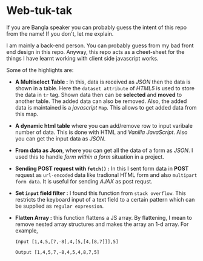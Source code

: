 # Web-tuk-tak
If you are Bangla speaker you can probably guess the intent of this repo from the name! If you don't, let me explain.

I am mainly a back-end person. You can probably guess from my bad front end design in this repo. Anyway, this repo acts as a cheet-sheet for the things I have learnt working with client side javascript works.

Some of the highlights are:
- **A Multiselect Table :** In this, data is received as _JSON_ then the data is shown in a table. Here the `dataset attribute` of _HTML5_ is used to store the data in `tr` tag. Shown data then can be **selected** and **moved** to another table. The added data can also be removed. Also, the added data is maintained is a _javascript_ `Map`. This allows to get added data from this map.

- **A dynamic html table** where you can add/remove row to input varibale number of data. This is done with HTML and _Vanilla JavaScript_. Also you can get the input data as _JSON_.

- **From data as Json**, where you can get all the data of a form as _JSON_. I used this to handle _form within a form_ situation in a project.

- **Sending POST request with `fetch()` :** In this I sent form data in **POST** request as `url-encoded` data like tradional HTML form and also `multipart form data`. It is useful for sending _AJAX_ as post requst.

- **Set `input` field filter :** I found this function from `stack overflow`. This restricts the keyboard input of a text field to a certain pattern which can be supplied as `regular expression`.

- **Flatten Array :** this function flattens a JS array. By flattening, I mean to remove nested array structures and makes the array an 1-d array. For example,


    `Input [1,4,5,[7,-8],4,[5,[4,[8,7]]],5]`


    `Output [1,4,5,7,-8,4,5,4,8,7,5]`